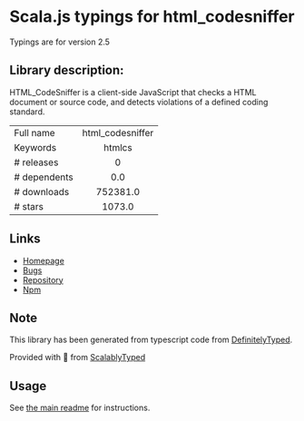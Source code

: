 
# Scala.js typings for html_codesniffer

Typings are for version 2.5

## Library description:
HTML_CodeSniffer is a client-side JavaScript that checks a HTML document or source code, and detects violations of a defined coding standard.

|                    |                 |
| ------------------ | :-------------: |
| Full name          | html_codesniffer |
| Keywords           | htmlcs |
| # releases         | 0 |
| # dependents       | 0.0 |
| # downloads        | 752381.0 |
| # stars            | 1073.0 |

## Links
- [Homepage](http://squizlabs.github.io/HTML_CodeSniffer/)
- [Bugs](https://github.com/squizlabs/HTML_CodeSniffer/issues)
- [Repository](https://github.com/squizlabs/HTML_CodeSniffer)
- [Npm](https://www.npmjs.com/package/html_codesniffer)
    


## Note
This library has been generated from typescript code from [DefinitelyTyped](https://definitelytyped.org).

Provided with :purple_heart: from [ScalablyTyped](https://github.com/oyvindberg/ScalablyTyped)

## Usage
See [the main readme](../../readme.md) for instructions.


